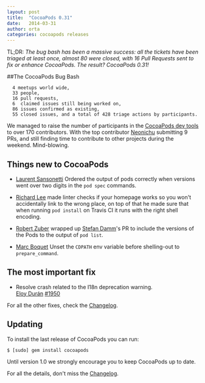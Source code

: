 ```yaml
---
layout: post
title:  "CocoaPods 0.31"
date:   2014-03-31
author: orta
categories: cocoapods releases
---
```


TL;DR: _The bug bash has been a massive success: all the tickets have been triaged at least once, almost 80 were closed, with 16 Pull Requests sent to fix or enhance CocoaPods. The result? CocoaPods 0.31!_

<!-- more -->

##The CocoaPods Bug Bash

```
  4 meetups world wide, 
  33 people, 
  16 pull requests, 
  6  claimed issues still being worked on, 
  86 issues confirmed as existing, 
  55 closed issues, and a total of 428 triage actions by participants.
```

We managed to raise the number of participants in the [CocoaPods dev tools](http://cocoapods.org/about) to over 170 contributors. With the top contributor [Neonichu](https://github.com/neonichu) submitting 9 PRs, and still finding time to contribute to other projects during the weekend. Mind-blowing.

## Things new to CocoaPods

* [Laurent Sansonetti](https://github.com/lrz) Ordered the output of pods correctly when versions went over two digits in the `pod spec` commands.

* [Richard Lee](https://github.com/dlackty) made linter checks if your homepage works so you won't accidentally link to the wrong place, on top of that he made sure that when running `pod install` on Travis CI it runs with the right shell encoding.
  
* [Robert Zuber](https://github.com/z00b) wrapped up [Stefan Damm](https://github.com/StefanDamm)'s PR to include the versions of the Pods to the output of `pod list`.
  
* [Marc Boquet](https://github.com/apalancat) Unset the `CDPATH` env variable before shelling-out to `prepare_command`.


## The most important fix


* Resolve crash related to the I18n deprecation warning.  
  [Eloy Durán](https://github.com/alloy)
  [#1950](https://github.com/CocoaPods/CocoaPods/issues/1950)

For all the other fixes, check the [Changelog](https://github.com/CocoaPods/CocoaPods/blob/master/CHANGELOG.md).

## Updating

To install the last release of CocoaPods you can run:

```
$ [sudo] gem install cocoapods
```

Until version 1.0 we strongly encourage you to keep CocoaPods up to date.

For all the details, don't miss the
[Changelog](https://github.com/CocoaPods/CocoaPods/blob/master/CHANGELOG.md).
